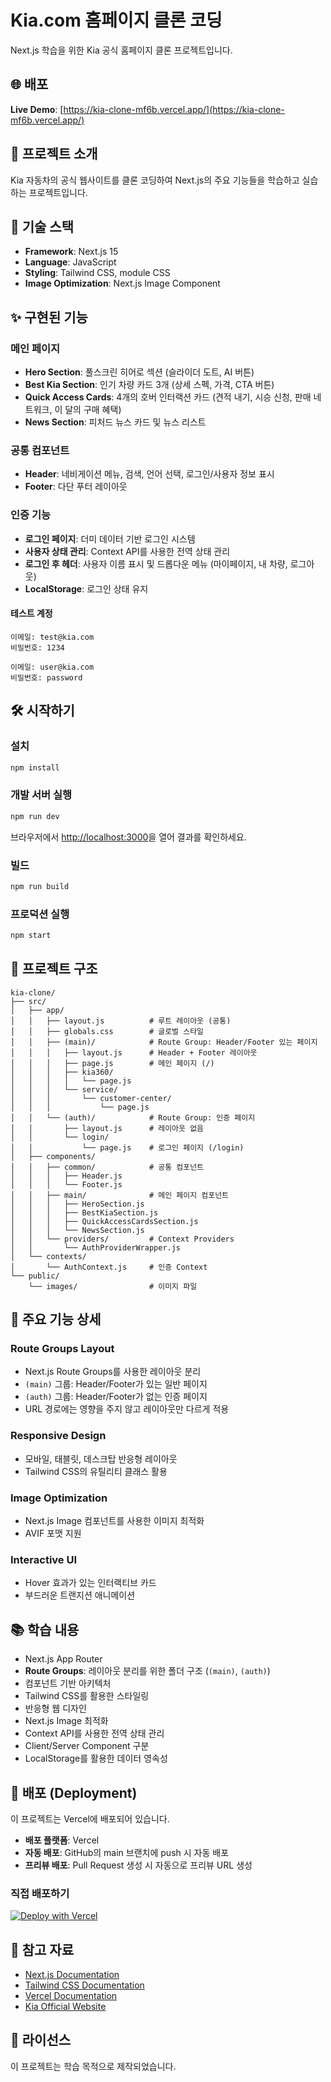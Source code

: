 # Kia.com 홈페이지 클론 코딩

Next.js 학습을 위한 Kia 공식 홈페이지 클론 프로젝트입니다.

## 🌐 배포

**Live Demo**: [https://kia-clone-mf6b.vercel.app/](https://kia-clone-mf6b.vercel.app/)

## 📝 프로젝트 소개

Kia 자동차의 공식 웹사이트를 클론 코딩하여 Next.js의 주요 기능들을 학습하고 실습하는 프로젝트입니다.

## 🚀 기술 스택

- **Framework**: Next.js 15
- **Language**: JavaScript
- **Styling**: Tailwind CSS, module CSS
- **Image Optimization**: Next.js Image Component

## ✨ 구현된 기능

### 메인 페이지

- **Hero Section**: 풀스크린 히어로 섹션 (슬라이더 도트, AI 버튼)
- **Best Kia Section**: 인기 차량 카드 3개 (상세 스펙, 가격, CTA 버튼)
- **Quick Access Cards**: 4개의 호버 인터랙션 카드 (견적 내기, 시승 신청, 판매 네트워크, 이 달의 구매 혜택)
- **News Section**: 피처드 뉴스 카드 및 뉴스 리스트

### 공통 컴포넌트

- **Header**: 네비게이션 메뉴, 검색, 언어 선택, 로그인/사용자 정보 표시
- **Footer**: 다단 푸터 레이아웃

### 인증 기능

- **로그인 페이지**: 더미 데이터 기반 로그인 시스템
- **사용자 상태 관리**: Context API를 사용한 전역 상태 관리
- **로그인 후 헤더**: 사용자 이름 표시 및 드롭다운 메뉴 (마이페이지, 내 차량, 로그아웃)
- **LocalStorage**: 로그인 상태 유지

#### 테스트 계정

```
이메일: test@kia.com
비밀번호: 1234

이메일: user@kia.com
비밀번호: password
```

## 🛠️ 시작하기

### 설치

```bash
npm install
```

### 개발 서버 실행

```bash
npm run dev
```

브라우저에서 [http://localhost:3000](http://localhost:3000)을 열어 결과를 확인하세요.

### 빌드

```bash
npm run build
```

### 프로덕션 실행

```bash
npm start
```

## 📁 프로젝트 구조

```
kia-clone/
├── src/
│   ├── app/
│   │   ├── layout.js          # 루트 레이아웃 (공통)
│   │   ├── globals.css        # 글로벌 스타일
│   │   ├── (main)/            # Route Group: Header/Footer 있는 페이지
│   │   │   ├── layout.js      # Header + Footer 레이아웃
│   │   │   ├── page.js        # 메인 페이지 (/)
│   │   │   ├── kia360/
│   │   │   │   └── page.js
│   │   │   └── service/
│   │   │       └── customer-center/
│   │   │           └── page.js
│   │   └── (auth)/            # Route Group: 인증 페이지
│   │       ├── layout.js      # 레이아웃 없음
│   │       └── login/
│   │           └── page.js    # 로그인 페이지 (/login)
│   ├── components/
│   │   ├── common/            # 공통 컴포넌트
│   │   │   ├── Header.js
│   │   │   └── Footer.js
│   │   ├── main/              # 메인 페이지 컴포넌트
│   │   │   ├── HeroSection.js
│   │   │   ├── BestKiaSection.js
│   │   │   ├── QuickAccessCardsSection.js
│   │   │   └── NewsSection.js
│   │   └── providers/         # Context Providers
│   │       └── AuthProviderWrapper.js
│   └── contexts/
│       └── AuthContext.js     # 인증 Context
└── public/
    └── images/                # 이미지 파일
```

## 🎨 주요 기능 상세

### Route Groups Layout

- Next.js Route Groups를 사용한 레이아웃 분리
- `(main)` 그룹: Header/Footer가 있는 일반 페이지
- `(auth)` 그룹: Header/Footer가 없는 인증 페이지
- URL 경로에는 영향을 주지 않고 레이아웃만 다르게 적용

### Responsive Design

- 모바일, 태블릿, 데스크탑 반응형 레이아웃
- Tailwind CSS의 유틸리티 클래스 활용

### Image Optimization

- Next.js Image 컴포넌트를 사용한 이미지 최적화
- AVIF 포맷 지원

### Interactive UI

- Hover 효과가 있는 인터랙티브 카드
- 부드러운 트랜지션 애니메이션

## 📚 학습 내용

- Next.js App Router
- **Route Groups**: 레이아웃 분리를 위한 폴더 구조 (`(main)`, `(auth)`)
- 컴포넌트 기반 아키텍처
- Tailwind CSS를 활용한 스타일링
- 반응형 웹 디자인
- Next.js Image 최적화
- Context API를 사용한 전역 상태 관리
- Client/Server Component 구분
- LocalStorage를 활용한 데이터 영속성

## 🚀 배포 (Deployment)

이 프로젝트는 Vercel에 배포되어 있습니다.

- **배포 플랫폼**: Vercel
- **자동 배포**: GitHub의 main 브랜치에 push 시 자동 배포
- **프리뷰 배포**: Pull Request 생성 시 자동으로 프리뷰 URL 생성

### 직접 배포하기

[![Deploy with Vercel](https://vercel.com/button)](https://vercel.com/new/clone?repository-url=https://github.com/yourusername/kia-clone)

## 🔗 참고 자료

- [Next.js Documentation](https://nextjs.org/docs)
- [Tailwind CSS Documentation](https://tailwindcss.com/docs)
- [Vercel Documentation](https://vercel.com/docs)
- [Kia Official Website](https://www.kia.com)

## 📄 라이선스

이 프로젝트는 학습 목적으로 제작되었습니다.
